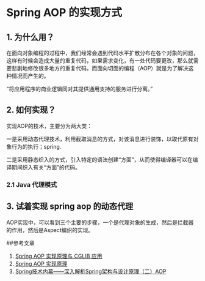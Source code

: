 # Spring AOP 的实现方式

## 1. 为什么用？

在面向对象编程的过程中，我们经常会遇到代码水平扩散分布在各个对象的问题，这样有时候会造成大量的重复代码，如果需求变化，有一处代码要更改，那么就需要悲剧地修改很多地方的重复代码。而面向切面的编程（AOP）就是为了解决这种情况而产生的。

“将应用程序的商业逻辑同对其提供通用支持的服务进行分离。”

## 2. 如何实现？

实现AOP的技术，主要分为两大类：

一是采用动态代理技术，利用截取消息的方式，对该消息进行装饰，以取代原有对象行为的执行；spring.

二是采用静态织入的方式，引入特定的语法创建“方面”，从而使得编译器可以在编译期间织入有关“方面”的代码。

### 2.1 Java 代理模式



## 3. 试着实现 spring aop 的动态代理

AOP实现中，可以看到三个主要的步骤，一个是代理对象的生成，然后是拦截器的作用，然后是Aspect编织的实现。






##参考文章
1. [Spring AOP 实现原理与 CGLIB 应用](https://www.ibm.com/developerworks/cn/java/j-lo-springaopcglib/)
2. [Spring AOP 实现原理](http://blog.csdn.net/moreevan/article/details/11977115)
3. [Spring技术内幕——深入解析Spring架构与设计原理（二）AOP](http://java.02ta.com/blog/spring/494620)